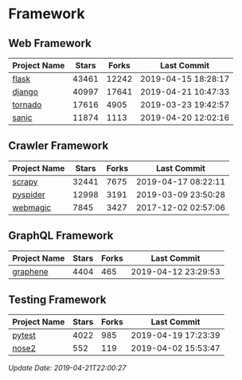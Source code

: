 # Framework

## Web Framework

| Project Name | Stars | Forks | Last Commit |
| ------------ | ----- | ----- | ----------- |
| [flask](https://github.com/pallets/flask) | 43461 | 12242 | 2019-04-15 18:28:17 |
| [django](https://github.com/django/django) | 40997 | 17641 | 2019-04-21 10:47:33 |
| [tornado](https://github.com/tornadoweb/tornado) | 17616 | 4905 | 2019-03-23 19:42:57 |
| [sanic](https://github.com/huge-success/sanic) | 11874 | 1113 | 2019-04-20 12:02:16 |

## Crawler Framework

| Project Name | Stars | Forks | Last Commit |
| ------------ | ----- | ----- | ----------- |
| [scrapy](https://github.com/scrapy/scrapy) | 32441 | 7675 | 2019-04-17 08:22:11 |
| [pyspider](https://github.com/binux/pyspider) | 12998 | 3191 | 2019-03-09 23:50:28 |
| [webmagic](https://github.com/code4craft/webmagic) | 7845 | 3427 | 2017-12-02 02:57:06 |

## GraphQL Framework

| Project Name | Stars | Forks | Last Commit |
| ------------ | ----- | ----- | ----------- |
| [graphene](https://github.com/graphql-python/graphene) | 4404 | 465 | 2019-04-12 23:29:53 |

## Testing Framework

| Project Name | Stars | Forks | Last Commit |
| ------------ | ----- | ----- | ----------- |
| [pytest](https://github.com/pytest-dev/pytest) | 4022 | 985 | 2019-04-19 17:23:39 |
| [nose2](https://github.com/nose-devs/nose2) | 552 | 119 | 2019-04-02 15:53:47 |

*Update Date: 2019-04-21T22:00:27*